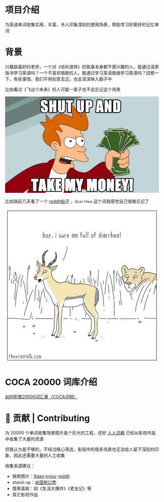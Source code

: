 # 项目介绍
为英语单词收集实用、丰富、令人印象深刻的使用场景，帮助学习好更好的记忆单词

# 背景
兴趣是最好的老师，一个对《哈利波特》的故事本身都不感兴趣的人，能通过读原版书学习英语吗？一个不喜欢唱歌的人，能通过学习英语歌曲学习英语吗？回想一下，有些事情，我们不用刻意去记，也会深深映入脑子中

比如看过《飞出个未来》的人可能一辈子也不会忘记这个场景

![deterrent](images/shutup.jfif )

比如我前几天看了一个 [reddit帖子](https://www.reddit.com/r/funny/comments/sxhpjo/deterrent) ，`diarrhea` 这个词我感觉自己很难忘记了

![deterrent](images/deterrent.jpg)


# COCA 20000 词库介绍
[如何积累20000词汇量（COCA词频）](https://zhuanlan.zhihu.com/p/20800565)

# 🤝 贡献 | Contributing
为 20000 个单词收集场景图片是个巨大的工程，还好 [人人词典](https://www.91dict.com/) 已经从影视作品中收集了大量的资源

但我认为是不够的，不经过精心筛选，影视中的很多场景也无法给人留下深刻的印象，因此还需要大量的人工收集

收集来源建议：
- 搞笑图片：[9gag](https://9gag.com/) [imgur](https://imgur.com/) [reddit](https://www.reddit.com/)
- stand-up：[米国脱口秀](https://space.bilibili.com/142371069?from=search&seid=9413455629274285401&spm_id_from=333.337.0.0)
- 情景喜剧：如《生活大爆炸》《老友记》等
- 其它影视作品
